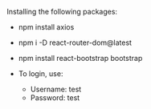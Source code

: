 Installing the following packages:

- npm install axios

- npm i -D react-router-dom@latest

- npm install react-bootstrap bootstrap

- To login, use:
  + Username: test
  + Password: test

